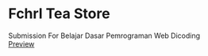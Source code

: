 # Fchrl Tea Store
Submission For Belajar Dasar Pemrograman Web Dicoding <br />
[Preview](https://htmlpreview.github.io/?[https://github.com/fchrl03/simple-responsive-navbar/blob/main/index.html](https://github.com/fchrl03/fchrl-teastore/blob/main/index.html) "Tea Store")
